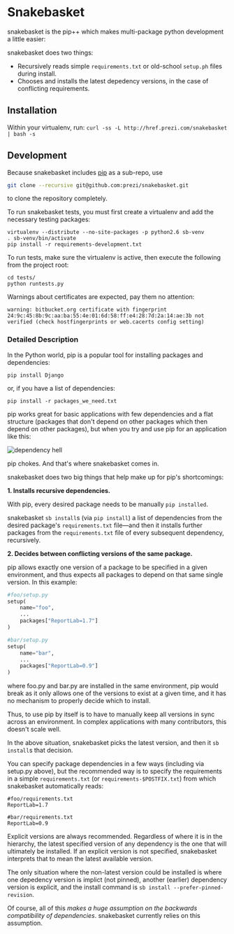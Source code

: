 Snakebasket
===============

snakebasket is the pip++ which makes multi-package python development a little easier:

snakebasket does two things:
 * Recursively reads simple `requirements.txt` or old-school `setup.ph` files during install.
 * Chooses and installs the latest depedency versions, in the case of conflicting requirements.

Installation
---
Within your virtualenv, run:
`curl -ss -L http://href.prezi.com/snakebasket | bash -s`

Development
---
Because snakebasket includes [pip](http://pypi.python.org/pypi/pip) as a sub-repo, use
```bash
git clone --recursive git@github.com:prezi/snakebasket.git 
```
to clone the repository completely.


To run snakebasket tests, you must first create a virtualenv
and add the necessary testing packages:
```
virtualenv --distribute --no-site-packages -p python2.6 sb-venv
. sb-venv/bin/activate
pip install -r requirements-development.txt 
```
To run tests, make sure the virtualenv is active, then execute the
following from the project root:
```
cd tests/
python runtests.py
```
Warnings about certificates are expected, pay them no attention:
```
warning: bitbucket.org certificate with fingerprint 24:9c:45:8b:9c:aa:ba:55:4e:01:6d:58:ff:e4:28:7d:2a:14:ae:3b not verified (check hostfingerprints or web.cacerts config setting)
```

### Detailed Description
In the Python world, pip is a popular tool for installing packages and dependencies:

`pip install Django`

or, if you have a list of dependencies:

`pip install -r packages_we_need.txt`

pip works great for basic applications with few dependencies and a flat structure (packages that don't depend on other packages which then depend on other packages), but when you try and use pip for an application like this:

![dependency hell](https://github.com/prezi/snakebasket/wiki/dependency_hell.jpg)

pip chokes. And that's where snakebasket comes in.

snakebasket does two big things that help make up for pip's shortcomings: 

**1. Installs recursive dependencies.**

With pip, every desired package needs to be manually `pip installed`.

snakebasket `sb install`s (via `pip install`) a list of dependencies from the desired package's `requirements.txt` file—and then it installs further packages from the `requirements.txt` file of every subsequent dependency, recursively.

**2. Decides between conflicting versions of the same package.**

pip allows exactly one version of a package to be specified in a given environment, and thus expects all packages to depend on that same single version. In this example:

```python
#foo/setup.py
setup(
    name="foo",
    ...
    packages["ReportLab=1.7"]
)
```

```python
#bar/setup.py
setup(
    name="bar",
    ...
    packages["ReportLab=0.9"]
)
```

where foo.py and bar.py are installed in the same environment, pip would break as it only allows one of the versions to exist at a given time, and it has no mechanism to properly decide which to install.

Thus, to use pip by itself is to have to manually keep all versions in sync across an environment. In complex applications with many contributors, this doesn't scale well.

In the above situation, snakebasket picks the latest version, and then it `sb install`s that decision.

You can specify package dependencies in a few ways (including via setup.py above), but the recommended way is to specify the requirements in a simple `requirements.txt` (or `requirements-$POSTFIX.txt`) from which snakebasket automatically reads:

```
#foo/requirements.txt
ReportLab=1.7
```

```
#bar/requirements.txt
ReportLab=0.9
```

Explicit versions are always recommended. Regardless of where it is in the hierarchy, the latest specified version of any dependency is the one that will ultimately be installed. If an explicit version is not specified, snakebasket interprets that to mean the latest available version.

The only situation where the non-latest version could be installed is where one depedency version is implict (not pinned), another (earlier) dependency version is explicit, and the install command is `sb install --prefer-pinned-revision`.

Of course, all of this *makes a huge assumption on the backwards compatibility of dependencies*. snakebasket currently relies on this assumption.
